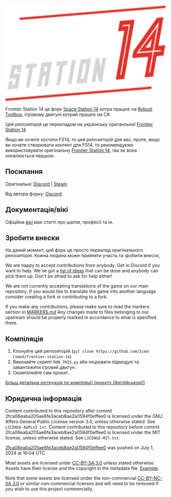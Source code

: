 <p align="center"> <img alt="Frontier Station 14" width="880" height="300" src="https://github.com/new-frontiers-14/frontier-station-14/blob/30cdc70d8fcbf52f949337150bf42338ececbd80/Resources/Textures/Logo/logo.png?raw=true" /></p>

Frontier Station 14 це форк [Space Station 14](https://github.com/space-wizards/space-station-14) котра працює на [Robust Toolbox](https://github.com/space-wizards/RobustToolbox), ігровому двигуні котрий працює на С#.

Цей репозиторій це перекладом на українську ориганльної [Frontier Station 14](https://github.com/new-frontiers-14/frontier-station-14)

Якщо ви хочете хостити FS14, то цей репозиторій для вас, проте, якщо ви хочете створювати контент для FS14, то рекомендуємо використовувати оригінальну [Frontier Station 14](https://github.com/new-frontiers-14/frontier-station-14), так як вона оновлюється першою.

## Посилання

Оригінальні:
[Discord](https://discord.gg/tpuAT7d3zm/) | [Steam](https://store.steampowered.com/app/1255460/Space_Station_14/)

Від автора форку:
[Discord](https://discord.gg/tpuAT7d3zm/)

## Документація/вікі

Офіційна [вікі](https://frontierstation14.com/) має статті про шатли, професії та ін.

## Зробити внески

На даний момент, цей форк це просто переклад оригінального репозиторія. Кожна людина може прийняти участь та зробити внесок,

We are happy to accept contributions from anybody. Get in Discord if you want to help. We've got a [list of ideas](https://discord.com/channels/1123826877245694004/1127017858833068114) that can be done and anybody can pick them up. Don't be afraid to ask for help either!

We are not currently accepting translations of the game on our main repository. If you would like to translate the game into another language consider creating a fork or contributing to a fork.

If you make any contributions, please make sure to read the markers section in [MARKERS.md](https://github.com/new-frontiers-14/frontier-station-14/blob/master/MARKERS.md)
Any changes made to files belonging to our upstream should be properly marked in accordance to what is specified there.

## Компіляція

1. Клонуйте цей репозиторій (`git clone https://github.com/Iced-Coded/frontier-station-14`)
2. Виконайте скрипт `RUN_THIS.py` аби ініціювати підмодулі та завантажити ігровий двигун.
3. Скомпілюйте сам проєкт.

[Більш детальна інструкція по компіляції проєкту (Англійською!)](https://docs.spacestation14.com/en/general-development/setup.html)

## Юридична інформація

Content contributed to this repository after commit 2fca06eaba205ae6fe3aceb8ae2a0594f0effee0 is licensed under the GNU Affero General Public License version 3.0, unless otherwise stated. See `LICENSE-AGPLv3.txt`.
Content contributed to this repository before commit 2fca06eaba205ae6fe3aceb8ae2a0594f0effee0 is licensed under the MIT license, unless otherwise stated. See `LICENSE-MIT.txt`.

[2fca06eaba205ae6fe3aceb8ae2a0594f0effee0](https://github.com/new-frontiers-14/frontier-station-14/commit/2fca06eaba205ae6fe3aceb8ae2a0594f0effee0) was pushed on July 1, 2024 at 16:04 UTC

Most assets are licensed under [CC-BY-SA 3.0](https://creativecommons.org/licenses/by-sa/3.0/) unless stated otherwise. Assets have their license and the copyright in the metadata file. [Example](https://github.com/space-wizards/space-station-14/blob/master/Resources/Textures/Objects/Tools/crowbar.rsi/meta.json).

Note that some assets are licensed under the non-commercial [CC-BY-NC-SA 3.0](https://creativecommons.org/licenses/by-nc-sa/3.0/) or similar non-commercial licenses and will need to be removed if you wish to use this project commercially.
